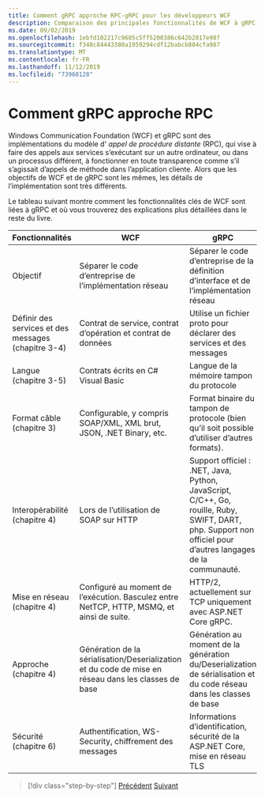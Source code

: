 ```yaml
---
title: Comment gRPC approche RPC-gRPC pour les développeurs WCF
description: Comparaison des principales fonctionnalités de WCF à gRPC.
ms.date: 09/02/2019
ms.openlocfilehash: 1ebfd102217c9685c5ff5200386c642b2017e98f
ms.sourcegitcommit: f348c84443380a1959294cdf12babcb804cfa987
ms.translationtype: MT
ms.contentlocale: fr-FR
ms.lasthandoff: 11/12/2019
ms.locfileid: "73968128"
---
```

# <a name="how-grpc-approaches-rpc"></a>Comment gRPC approche RPC

Windows Communication Foundation (WCF) et gRPC sont des implémentations du modèle d' *appel de procédure distante* (RPC), qui vise à faire des appels aux services s’exécutant sur un autre ordinateur, ou dans un processus différent, à fonctionner en toute transparence comme s’il s’agissait d’appels de méthode dans l’application cliente. Alors que les objectifs de WCF et de gRPC sont les mêmes, les détails de l’implémentation sont très différents.

Le tableau suivant montre comment les fonctionnalités clés de WCF sont liées à gRPC et où vous trouverez des explications plus détaillées dans le reste du livre.

| Fonctionnalités | WCF | gRPC |
| -------- | --- | ---- |
| Objectif | Séparer le code d’entreprise de l’implémentation réseau | Séparer le code d’entreprise de la définition d’interface et de l’implémentation réseau |
| Définir des services et des messages (chapitre 3-4)  | Contrat de service, contrat d’opération et contrat de données | Utilise un fichier proto pour déclarer des services et des messages |
| Langue (chapitre 3-5) | Contrats écrits en C# Visual Basic | Langue de la mémoire tampon du protocole |
| Format câble (chapitre 3) | Configurable, y compris SOAP/XML, XML brut, JSON, .NET Binary, etc. | Format binaire du tampon de protocole (bien qu’il soit possible d’utiliser d’autres formats).
| Interopérabilité (chapitre 4) | Lors de l’utilisation de SOAP sur HTTP | Support officiel : .NET, Java, Python, JavaScript, C/C++, Go, rouille, Ruby, SWIFT, DART, php. Support non officiel pour d’autres langages de la communauté. |
| Mise en réseau (chapitre 4) | Configuré au moment de l’exécution. Basculez entre NetTCP, HTTP, MSMQ, et ainsi de suite. | HTTP/2, actuellement sur TCP uniquement avec ASP.NET Core gRPC. |
| Approche (chapitre 4) | Génération de la sérialisation/Deserialization et du code de mise en réseau dans les classes de base | Génération au moment de la génération du/Deserialization de sérialisation et du code réseau dans les classes de base |
| Sécurité (chapitre 6) | Authentification, WS-Security, chiffrement des messages | Informations d’identification, sécurité de la ASP.NET Core, mise en réseau TLS |

>[!div class="step-by-step"]
>[Précédent](grpc-overview.md)
>[Suivant](interface-definition-language.md)
